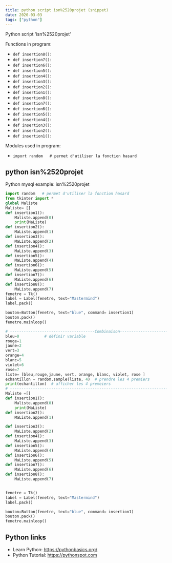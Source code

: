 ```yaml
---
title: python script isn%2520projet (snippet)
date: 2020-03-03
tags: ["python"]
---
```

Python script 'isn%2520projet'

Functions in program: 
* `def insertion8():`
* `def insertion7():`
* `def insertion6():`
* `def insertion5():`
* `def insertion4():`
* `def insertion3():`
* `def insertion2():`
* `def insertion1():`
* `def insertion8():`
* `def insertion7():`
* `def insertion6():`
* `def insertion5():`
* `def insertion4():`
* `def insertion3():`
* `def insertion2():`
* `def insertion1():`

Modules used in program: 
* `import random   # permet d'utiliser la fonction hasard`

## python isn%2520projet

Python mysql example: isn%2520projet

```python
import random   # permet d'utiliser la fonction hasard
from tkinter import *
global Maliste
Maliste= []
def insertion1():
    Maliste.append(0)
    print(MaListe)
def insertion2():
    MaListe.append(1)
def insertion3():
    MaListe.append(2)
def insertion4():
    MaListe.append(3)
def insertion5():
    MaListe.append(4)
def insertion6():
    MaListe.append(5)
def insertion7():
    MaListe.append(6)
def insertion8():
    MaListe.append(7)
fenetre = Tk()
label = Label(fenetre, text="Mastermind")
label.pack()

bouton=Button(fenetre, text="blue", command= insertion1)
bouton.pack()
fenetre.mainloop()

# -------------------------------------Combinaison--------------------------------------------------------------------------------------------------------------------------------------------------------------------------------------
bleu=0           # définir variable
rouge=1
jaune=2
vert=3
orange=4
blanc=5
violet=6
rose=7
liste= [bleu,rouge,jaune, vert, orange, blanc, violet, rose ]
echantillon = random.sample(liste, 4)  # prendre les 4 premiers
print(echantillon)  # afficher les 4 premeiers
# ----------------------------------------------------------------------------------------------------------------------------------------------------------------------------------------------------------------------------------------
Maliste =[]
def insertion1():
    Maliste.append(0)
    print(MaListe)
def insertion2():
    MaListe.append(1)

def insertion3():
    MaListe.append(2)
def insertion4():
    MaListe.append(3)
def insertion5():
    MaListe.append(4)
def insertion6():
    MaListe.append(5)
def insertion7():
    MaListe.append(6)
def insertion8():
    MaListe.append(7)


fenetre = Tk()
label = Label(fenetre, text="Mastermind")
label.pack()

bouton=Button(fenetre, text="blue", command= insertion1)
bouton.pack()
fenetre.mainloop()


```

## Python links

- Learn Python: https://pythonbasics.org/
- Python Tutorial: https://pythonspot.com
